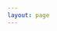 ```yaml
---
layout: page
---
```

<script setup>
import {
  VPTeamPage,
  VPTeamPageTitle,
  VPTeamMembers
} from 'vitepress/theme'

const members = [
  {
    avatar: 'https://www.helloimg.com/i/2024/12/19/6762fbe8205c3.png',
    name: 'LaserCat397.eth（镭射猫）',
    title: '镭射猫NFT创始人，群内一级高手云集',
    links: [
      { icon: 'youtube', link: '' },
      { icon: 'twitter', link: 'https://twitter.com/BitCloutcat' }
    ]
  },
  {
    avatar: 'https://www.helloimg.com/i/2024/12/19/6762fc3fe3824.png',
    name: '0xSun',
    title: '江湖人称链上皇',
    links: [
      { icon: 'youtube', },
      { icon: 'twitter', link: 'https://twitter.com/0xSunNFT' }
    ]
  },
  {
    avatar: 'https://www.helloimg.com/i/2024/12/19/6762fc5b740d5.png',
    name: 'James',
    title: '冲狗大师猴哥',
    links: [
      { icon: 'youtube', link: '...' },
      { icon: 'twitter', link: 'https://twitter.com/corleonefnfxi' }
    ]
  },
  {
    avatar: 'https://www.helloimg.com/i/2024/12/19/6762fc75dddfb.png',
    name: '985学长',
    title: '在冲狗就是在手冲',
    links: [
      { icon: 'youtube', link: '...' },
      { icon: 'twitter', link: 'https://twitter.com/Unipioneer' }
    ]
  },
  {
    avatar: 'https://www.helloimg.com/i/2024/12/19/67630417f2a24.jpg',
    name: 'Abot',
    title: 'A神alex的小群',
    links: [
      { icon: 'youtube', link: '...' },
      { icon: 'twitter', link: 'https://twitter.com/nftsniper_club' }
    ]
  },
  {
    avatar: 'https://www.helloimg.com/i/2024/12/19/676303d522de4.jpg',
    name: 'Marting sen',
    title: 'GM23创始人',
    links: [
      { icon: 'youtube', link: '...' },
      { icon: 'twitter', link: 'https://twitter.com/martin23_sen' }
    ]
  },
  {
    avatar: 'https://www.helloimg.com/i/2024/12/19/6762fd2468663.png',
    name: 'Sencrazy',
    title: '土狗社区，群内士狗高手居多',
    links: [
      { icon: 'youtube', link: '...' },
      { icon: 'twitter', link: 'https://twitter.com/sonorazy' }
    ]
  },
  {
    avatar: 'https://www.helloimg.com/i/2024/12/19/6762fdc30ab70.jpg',
    name: '米斯特|無極Infinity®',
    title: '无极社区的链上高手',
    links: [
      { icon: 'youtube', link: '...' },
      { icon: 'twitter', link: 'https://twitter.com/0xmster' }
    ]
  },
]
</script>

<VPTeamPage>
  <VPTeamPageTitle>
    <template #title>
      目前已收录的KOL(35位)
    </template>
    <template #lead>
      The development of VitePress is guided by an international
      team, some of whom have chosen to be featured below.
    </template>
  </VPTeamPageTitle>
  <VPTeamMembers
    size="small"
    :members="members"
  />
</VPTeamPage>